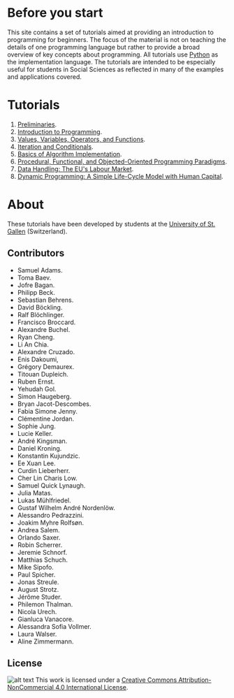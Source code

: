 # Before you start
This site contains a set of tutorials aimed at providing an introduction to programming for beginners. The focus of the material is not on teaching the details of one programming language but rather to provide a broad overview of key concepts about programming. All tutorials use [Python](https://www.python.org/) as the implementation language. The tutorials are intended to be especially useful for students in Social Sciences as reflected in many of the examples and applications covered.

# Tutorials
1. <a href="https://nbviewer.jupyter.org/github/drarnau/Programming-for-Quantitative-Analysis/blob/master/01_Preliminaries.ipynb" target="_blank">Preliminaries</a>.
2. <a href="https://nbviewer.jupyter.org/github/drarnau/Programming-for-Quantitative-Analysis/blob/master/02_Introduction_to_Programming.ipynb" target="_blank">Introduction to Programming</a>.
3. <a href="https://nbviewer.jupyter.org/github/drarnau/Programming-for-Quantitative-Analysis/blob/master/03_Values_Variables_Operators_Functions.ipynb" target="_blank">Values, Variables, Operators, and Functions</a>.
4. <a href="https://nbviewer.jupyter.org/github/drarnau/Programming-for-Quantitative-Analysis/blob/master/04_Iteration_and_Conditionals.ipynb" target="_blank">Iteration and Conditionals</a>.
5. <a href="https://nbviewer.jupyter.org/github/drarnau/Programming-for-Quantitative-Analysis/blob/master/05_Basics_Of_Algorithm_Implementation.ipynb" target="_blank">Basics of Algorithm Implementation</a>.
6. <a href="https://nbviewer.jupyter.org/github/drarnau/Programming-for-Quantitative-Analysis/blob/master/06_Object_Oriented_Programming.ipynb" target="_blank">Procedural, Functional, and Objected-Oriented Programming Paradigms</a>.
7. <a href="https://nbviewer.jupyter.org/github/drarnau/Programming-for-Quantitative-Analysis/blob/master/07_Data_Handling_EU_Labour_Market.ipynb" target="_blank">Data Handling: The EU's Labour Market</a>.
8. <a href="https://nbviewer.jupyter.org/github/drarnau/Programming-for-Quantitative-Analysis/blob/master/08_Life_Cycle_Human_Capital_Tutorial.ipynb" target="_blank">Dynamic Programming: A Simple Life-Cycle Model with Human Capital</a>.

# About
These tutorials have been developed by students at the [University of St. Gallen](https://www.unisg.ch/) (Switzerland).

## Contributors
* Samuel Adams.
* Toma Baev.
* Jofre Bagan.
* Philipp Beck.
* Sebastian Behrens.
* David Böckling.
* Ralf Blöchlinger.
* Francisco Broccard.
* Alexandre Buchel.
* Ryan Cheng.
* Li An Chia.
* Alexandre Cruzado.
* Enis Dakoumi,
* Grégory Demaurex.
* Titouan Dupleich.
* Ruben Ernst.
* Yehudah Gol.
* Simon Haugeberg.
* Bryan Jacot-Descombes.
* Fabia Simone Jenny.
* Clémentine Jordan.
* Sophie Jung.
* Lucie Keller.
* André Kingsman.
* Daniel Kroning.
* Konstantin Kujundzic.
* Ee Xuan Lee.
* Curdin Lieberherr.
* Cher Lin Charis Low.
* Samuel Quick Lynaugh.
* Julia Matas.
* Lukas Mühlfriedel.
* Gustaf Wilhelm André Nordenlöw.
* Alessandro Pedrazzini.
* Joakim Myhre Rolfsøn.
* Andrea Salem.
* Orlando Saxer.
* Robin Scherrer.
* Jeremie Schnorf.
* Matthias Schuch.
* Mike Sipofo.
* Paul Spicher.
* Jonas Streule.
* August Strotz.
* Jérôme Studer.
* Philemon Thalman.
* Nicola Urech.
* Gianluca Vanacore. 
* Alessandra Sofia Vollmer.
* Laura Walser.
* Aline Zimmermann.

## License
![alt text](https://i.creativecommons.org/l/by-nc/4.0/80x15.png "Creative Commons Licence") This work is licensed under a [Creative Commons Attribution-NonCommercial 4.0 International License](http://creativecommons.org/licenses/by-nc/4.0/).
